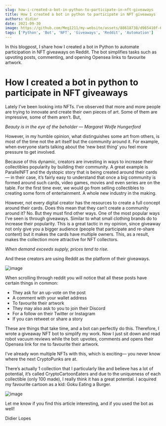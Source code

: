 ```yaml
---
slug: how-i-created-a-bot-in-python-to-participate-in-nft-giveaways
title: How I created a bot in python to participate in NFT giveaways
authors: didier
date: 2021-09-30
image: https://github.com/Meg1211/my-website/assets/88618738/d965410f-6a4d-40b1-92d1-2e3fb4e24462
tags: ['Python', 'Bot', 'NFT', 'Giveaways', 'Reddit', 'Automation']
---
```


In this blogpost, I share how I created a bot in Python to automate participation in NFT giveaways on Reddit. The bot simplifies tasks such as upvoting posts, commenting, and opening Opensea links to favourite artwork.

<!-- truncate -->

# How I created a bot in python to participate in NFT giveaways

Lately I’ve been looking into NFTs. I’ve observed that more and more people are trying to innovate and create their own pieces of art. Some of them are impressive, some of them aren’t. But,

_Beauty is in the eye of the beholder — Margaret Wolfe Hungerford_

However, in my humble opinion, what distinguishes some art from others, is most of the time not the art itself but the community around it. For example, when everyone starts talking about the ‘new best thing’ you feel more pressure to get involved.

Because of this dynamic, creators are investing in ways to increase their collectibles popularity by building their community. A great example is ParallelNFT and the dystopic story that is being created around their cards — in their case, it’s fairly easy to understand that once a big community is formed around such cards, video games, movies and even series are on the table. For the first time ever, we would go from selling collectibles to creating some form of entertainment. A whole new industry in the making.

However, not every digital creator has the resources to create a full concept around their cards. Does this mean that they can’t create a community around it? No. But they must find other ways. One of the most popular ways I’ve seen is through giveaways. Similar to what small clothing brands do to increase their popularity. This is a great tactic in my opinion, since giveaway not only give you a bigger audience (people that participate and re-share content) but it makes the cards have multiple owners. This, as a result, makes the collection more attractive for NFT collectors.

_When demand exceeds supply, prices tend to rise._

And these creators are using Reddit as the platform of their giveaways.

![image](https://github.com/Meg1211/my-website/assets/88618738/d965410f-6a4d-40b1-92d1-2e3fb4e24462)

When scrolling through reddit you will notice that all these posts have certain things in common:
- They ask for an up-vote on the post
- A comment with your wallet address
- To favourite their artwork
- They may also ask to you to join their Discord
- For a follow on their Twitter or Instagram
- If you can retweet or share a story

These are things that take time, and a bot can perfectly do this. Therefore, I wrote a giveaway NFT bot to simplify my work. Now I just sit down and read robot vacuum reviews while the bot: upvotes, comments and opens their Opensea link for me to favourite their artwork.

I’ve already won multiple NFTs with this, which is exciting— you never know where the next CryptoPunks are at.

There’s actually 1 collection that I particularly like and believe has a lot of potential, it’s called CryptoCartoonEaters and due to the uniqueness of each collectible (only 100 made), I really think it has a great potential. I acquired my favourite cartoon as a kid: Goku Eating a Burger.

![image](https://github.com/Meg1211/my-website/assets/88618738/c9c9f994-8fe8-401c-9b86-ad4f413da741)

Let me know if you find this article interesting, and if you used the bot as well!

Didier Lopes
